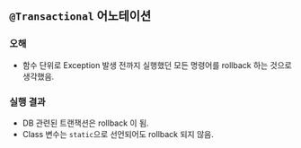 ## `@Transactional` 어노테이션

### 오해
- 함수 단위로 Exception 발생 전까지 실행했던 모든 명령어를 rollback 하는 것으로 생각했음.

### 실행 결과
- DB 관련된 트랜잭션은 rollback 이 됨.
- Class 변수는 `static`으로 선언되어도 rollback 되지 않음.
